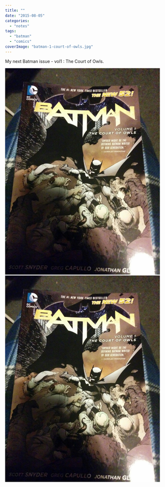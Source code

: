 ```yaml
---
title: ""
date: "2015-08-05"
categories: 
  - "notes"
tags: 
  - "batman"
  - "comics"
coverImage: "batman-1-court-of-owls.jpg"
---
```


My next Batman issue - vol1 : The Court of Owls.

[![](images/batman-1-court-of-owls.jpg)](images/batman-1-court-of-owls.jpg)
[![](images/batman-1-court-of-owls.jpg)](images/batman-1-court-of-owls.jpg)
